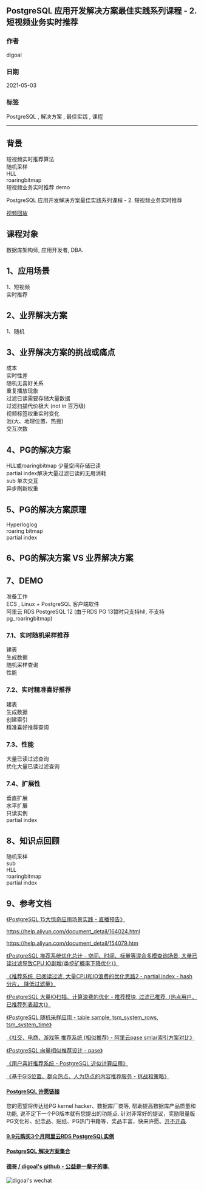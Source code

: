 ## PostgreSQL 应用开发解决方案最佳实践系列课程 - 2. 短视频业务实时推荐    
      
### 作者      
digoal      
      
### 日期      
2021-05-03       
      
### 标签      
PostgreSQL , 解决方案 , 最佳实践 , 课程       
      
----      
      
## 背景      
    
短视频实时推荐算法     
随机采样     
HLL     
roaringbitmap     
短视频业务实时推荐 demo     
    
PostgreSQL 应用开发解决方案最佳实践系列课程 - 2. 短视频业务实时推荐     
      
[视频回放](xx)    
    
## 课程对象      
数据库架构师, 应用开发者, DBA.       
      
## 1、应用场景      
      
1、短视频      
实时推荐      
      
## 2、业界解决方案      
1、随机     
      
## 3、业界解决方案的挑战或痛点      
    
成本     
实时性差     
随机无喜好关系     
重复播放现象     
过滤已读需要存储大量数据    
过滤扫描代价极大 (not in 百万级)     
视频标签权重实时变化     
池(大、地理位置、热搜)     
交互次数    
      
## 4、PG的解决方案      
      
HLL或roaringbitmap 少量空间存储已读    
partial index解决大量过滤已读的无用消耗    
sub 单次交互    
异步刷新权重    
      
## 5、PG的解决方案原理      
Hyperloglog    
roaring bitmap    
partial index    
      
## 6、PG的解决方案 VS 业界解决方案       
      
## 7、DEMO      
      
准备工作      
ECS , Linux + PostgreSQL 客户端软件      
阿里云 RDS PostgreSQL 12 (由于RDS PG 13暂时只支持hll, 不支持pg_roaringbitmap)      
      
### 7.1、实时随机采样推荐    
建表    
生成数据    
随机采样查询    
性能    
    
### 7.2、实时精准喜好推荐    
    
建表    
生成数据    
创建索引    
精准喜好推荐查询    
    
    
### 7.3、性能      
大量已读过滤查询    
优化大量已读过滤查询    
    
### 7.4、扩展性      
垂直扩展      
水平扩展       
只读实例      
partial index     
      
## 8、知识点回顾      
      
随机采样    
sub    
HLL    
roaringbitmap    
partial index    
      
## 9、参考文档      
[《PostgreSQL 15大惊奇应用场景实践 - 直播预告》](../202009/20200903_02.md)      
  
https://help.aliyun.com/document_detail/164024.html  
  
https://help.aliyun.com/document_detail/154079.htm  
    
[《PostgreSQL 推荐系统优化总计 - 空间、时间、标量等混合多模查询场景, 大量已读过滤导致CPU IO剧增(类挖矿概率下降优化)》](../202006/20200612_01.md)    
  
[《推荐系统, 已阅读过滤, 大量CPU和IO浪费的优化思路2 - partial index - hash 分片， 降低过滤量》](../202006/20200610_02.md)    
  
[《PostgreSQL 大量IO扫描、计算浪费的优化 - 推荐模块, 过滤已推荐. (热点用户、已推荐列表超大)》](../202006/20200601_01.md)    
  
[《PostgreSQL 随机采样应用 - table sample, tsm_system_rows, tsm_system_time》](../202005/20200509_01.md)    
  
[《社交、电商、游戏等 推荐系统 (相似推荐) - 阿里云pase smlar索引方案对比》](../202004/20200421_01.md)    
  
[《PostgreSQL 向量相似推荐设计 - pase》](../202004/20200424_01.md)    
  
[《用户喜好推荐系统 - PostgreSQL 近似计算应用》](../202002/20200228_02.md)    
  
[《基于GIS位置、群众热点、人为热点的内容推荐服务 - 挑战和策略》](../202002/20200226_01.md)    
    
  
      
  
#### [PostgreSQL 许愿链接](https://github.com/digoal/blog/issues/76 "269ac3d1c492e938c0191101c7238216")
您的愿望将传达给PG kernel hacker、数据库厂商等, 帮助提高数据库产品质量和功能, 说不定下一个PG版本就有您提出的功能点. 针对非常好的提议，奖励限量版PG文化衫、纪念品、贴纸、PG热门书籍等，奖品丰富，快来许愿。[开不开森](https://github.com/digoal/blog/issues/76 "269ac3d1c492e938c0191101c7238216").  
  
  
#### [9.9元购买3个月阿里云RDS PostgreSQL实例](https://www.aliyun.com/database/postgresqlactivity "57258f76c37864c6e6d23383d05714ea")
  
  
#### [PostgreSQL 解决方案集合](https://yq.aliyun.com/topic/118 "40cff096e9ed7122c512b35d8561d9c8")
  
  
#### [德哥 / digoal's github - 公益是一辈子的事.](https://github.com/digoal/blog/blob/master/README.md "22709685feb7cab07d30f30387f0a9ae")
  
  
![digoal's wechat](../pic/digoal_weixin.jpg "f7ad92eeba24523fd47a6e1a0e691b59")
  
